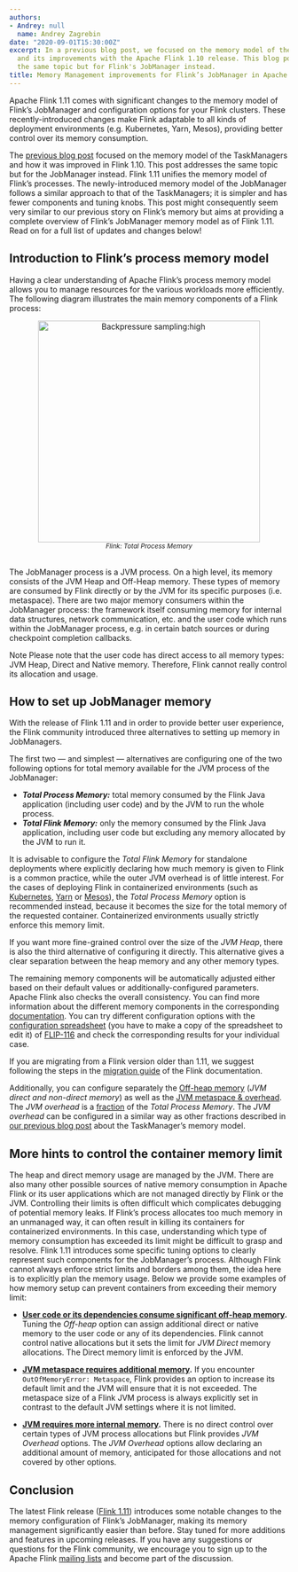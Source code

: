 ```yaml
---
authors:
- Andrey: null
  name: Andrey Zagrebin
date: "2020-09-01T15:30:00Z"
excerpt: In a previous blog post, we focused on the memory model of the TaskManagers
  and its improvements with the Apache Flink 1.10 release. This blog post addresses
  the same topic but for Flink's JobManager instead.
title: Memory Management improvements for Flink’s JobManager in Apache Flink 1.11
---
```


Apache Flink 1.11 comes with significant changes to the memory model of Flink’s JobManager and configuration options for your Flink clusters.
These recently-introduced changes make Flink adaptable to all kinds of deployment environments (e.g. Kubernetes, Yarn, Mesos),
providing better control over its memory consumption.

The [previous blog post](https://flink.apache.org/news/2020/04/21/memory-management-improvements-flink-1.10.html)
focused on the memory model of the TaskManagers and how it was improved in Flink 1.10. This post addresses the same topic but for the JobManager instead.
Flink 1.11 unifies the memory model of Flink’s processes. The newly-introduced memory model of the JobManager follows a similar approach to that of the TaskManagers;
it is simpler and has fewer components and tuning knobs. This post might consequently seem very similar to our previous story on Flink’s memory
but aims at providing a complete overview of Flink’s JobManager memory model as of Flink 1.11. Read on for a full list of updates and changes below!

## Introduction to Flink’s process memory model

Having a clear understanding of Apache Flink’s process memory model allows you to manage resources for the various workloads more efficiently.
The following diagram illustrates the main memory components of a Flink process:

<center>
<img src="{{ site.baseurl }}/img/blog/2020-09-01-flink-1.11-memory-management-improvements/total-process-memory-flink-1.11.png" width="400px" alt="Backpressure sampling:high"/>
<br/>
<i><small>Flink: Total Process Memory</small></i>
</center>
<br/>

The JobManager process is a JVM process. On a high level, its memory consists of the JVM Heap and Off-Heap memory.
These types of memory are consumed by Flink directly or by the JVM for its specific purposes (i.e. metaspace).
There are two major memory consumers within the JobManager process: the framework itself consuming memory for internal data structures, network communication, etc.
and the user code which runs within the JobManager process, e.g. in certain batch sources or during checkpoint completion callbacks.

<div class="alert alert-info" markdown="1">
<span class="label label-info" style="display: inline-block"><span class="glyphicon glyphicon-info-sign" aria-hidden="true"></span> Note</span>
Please note that the user code has direct access to all memory types: JVM Heap, Direct and Native memory. Therefore, Flink cannot really control its allocation and usage.
</div>

## How to set up JobManager memory

With the release of Flink 1.11 and in order to provide better user experience, the Flink community introduced three alternatives to setting up memory in JobManagers.

The first two — and simplest — alternatives are configuring one of the two following options for total memory available for the JVM process of the JobManager:

* **_Total Process Memory:_** total memory consumed by the Flink Java application (including user code) and by the JVM to run the whole process.
* **_Total Flink Memory:_** only the memory consumed by the Flink Java application, including user code but excluding any memory allocated by the JVM to run it.

It is advisable to configure the _Total Flink Memory_ for standalone deployments where explicitly declaring how much memory is given to Flink is a common practice,
while the outer JVM overhead is of little interest. For the cases of deploying Flink in containerized environments
(such as [Kubernetes]({{site.DOCS_BASE_URL}}flink-docs-release-1.11/ops/deployment/kubernetes.html),
[Yarn]({{site.DOCS_BASE_URL}}flink-docs-release-1.11/ops/deployment/yarn_setup.html) or
[Mesos]({{site.DOCS_BASE_URL}}flink-docs-release-1.11/ops/deployment/mesos.html)),
the _Total Process Memory_ option is recommended instead, because it becomes the size for the total memory of the requested container.
Containerized environments usually strictly enforce this memory limit.

If you want more fine-grained control over the size of the _JVM Heap_, there is also the third alternative of configuring it directly.
This alternative gives a clear separation between the heap memory and any other memory types.

The remaining memory components will be automatically adjusted either based on their default values or additionally-configured parameters.
Apache Flink also checks the overall consistency. You can find more information about the different memory components in the corresponding
[documentation]({{site.DOCS_BASE_URL}}flink-docs-release-1.11/ops/memory/mem_setup_jobmanager.html).
You can try different configuration options with the [configuration spreadsheet](https://docs.google.com/spreadsheets/d/1mJaMkMPfDJJ-w6nMXALYmTc4XxiV30P5U7DzgwLkSoE/edit#gid=605121894)
(you have to make a copy of the spreadsheet to edit it) of [FLIP-116](https://cwiki.apache.org/confluence/display/FLINK/FLIP-116%3A+Unified+Memory+Configuration+for+Job+Managers)
and check the corresponding results for your individual case.

If you are migrating from a Flink version older than 1.11, we suggest following the steps in the
[migration guide]({{site.DOCS_BASE_URL}}flink-docs-release-1.11/ops/memory/mem_migration.html#migrate-job-manager-memory-configuration) of the Flink documentation.

Additionally, you can configure separately the [Off-heap memory]({{site.DOCS_BASE_URL}}flink-docs-release-1.11/ops/memory/mem_setup_jobmanager.html#configure-off-heap-memory)
(_JVM direct and non-direct memory_) as well as the [JVM metaspace & overhead]({{site.DOCS_BASE_URL}}flink-docs-release-1.11/ops/memory/mem_setup_jobmanager.html#detailed-configuration).
The _JVM overhead_ is a [fraction]({{site.DOCS_BASE_URL}}flink-docs-release-1.11/ops/memory/mem_setup.html#capped-fractionated-components) of the _Total Process Memory_.
The _JVM overhead_ can be configured in a similar way as other fractions described in [our previous blog post](https://flink.apache.org/news/2020/04/21/memory-management-improvements-flink-1.10.html#fractions-of-the-total-flink-memory)
about the TaskManager’s memory model.

## More hints to control the container memory limit

The heap and direct memory usage are managed by the JVM. There are also many other possible sources of native memory consumption in Apache Flink or its user applications
which are not managed directly by Flink or the JVM. Controlling their limits is often difficult which complicates debugging of potential memory leaks.
If Flink’s process allocates too much memory in an unmanaged way, it can often result in killing its containers for containerized environments.
In this case, understanding which type of memory consumption has exceeded its limit might be difficult to grasp and resolve.
Flink 1.11 introduces some specific tuning options to clearly represent such components for the JobManager’s process.
Although Flink cannot always enforce strict limits and borders among them, the idea here is to explicitly plan the memory usage.
Below we provide some examples of how memory setup can prevent containers from exceeding their memory limit:

* **[User code or its dependencies consume significant off-heap memory]({{site.DOCS_BASE_URL}}flink-docs-release-1.11/ops/memory/mem_setup_jobmanager.html#configure-off-heap-memory).**
Tuning the _Off-heap_ option can assign additional direct or native memory to the user code or any of its dependencies.
Flink cannot control native allocations but it sets the limit for _JVM Direct_ memory allocations. The Direct memory limit is enforced by the JVM.

* **[JVM metaspace requires additional memory]({{site.DOCS_BASE_URL}}flink-docs-release-1.11/ops/memory/mem_setup_jobmanager.html#detailed-configuration).**
If you encounter `OutOfMemoryError: Metaspace`, Flink provides an option to increase its default limit and the JVM will ensure that it is not exceeded.
The metaspace size of a Flink JVM process is always explicitly set in contrast to the default JVM settings where it is not limited.

* **[JVM requires more internal memory]({{site.DOCS_BASE_URL}}flink-docs-release-1.11/ops/memory/mem_setup_jobmanager.html#detailed-configuration).**
There is no direct control over certain types of JVM process allocations but Flink provides _JVM Overhead_ options.
The _JVM Overhead_ options allow declaring an additional amount of memory, anticipated for those allocations and not covered by other options.

## Conclusion

The latest Flink release ([Flink 1.11](https://flink.apache.org/downloads.html#apache-flink-1111)) introduces some notable changes to the memory configuration of Flink’s JobManager,
making its memory management significantly easier than before. Stay tuned for more additions and features in upcoming releases.
If you have any suggestions or questions for the Flink community, we encourage you to sign up to the Apache Flink [mailing lists](https://flink.apache.org/community.html#mailing-lists)
and become part of the discussion.

